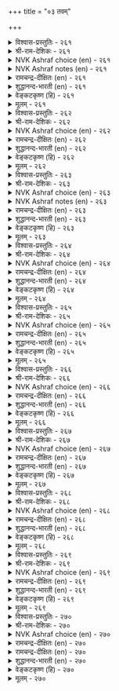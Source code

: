 +++
title = "०३ तवम्"

+++


<details><summary>विश्वास-प्रस्तुतिः - २६१</summary>

उट्रनोय् नोण्ड्रल् उयिर्क्कुऱुगण् सॆय्यामै  
अट्रे तवत्तिऱ्कुरु।      २६१
</details>

<details><summary>श्री-राम-देशिकः - २६१</summary>

उपवासादिदुःखानां सहनं जीवसन्त्तेः ।  
दुःखानुत्पादनं चेति तपोलक्षणमुच्यते ॥ २६१॥
</details>

<details><summary>NVK Ashraf choice (en) - २६१</summary>

०२६१
The characteristic of penance lies in
Enduring hardships and harming no life.
(N.V.K. Ashraf)
</details>

<details><summary>NVK Ashraf notes (en) - २६१</summary>

२६१. Compare with ९८४: "The characteristic of penance is non-killing, and that of goodness not speaking others' faults" - (N.V.K. Ashraf)
</details>

<details><summary>रामचन्द्र-दीक्षितः (en) - २६१</summary>

261\. uṟṟa nōy nōṉṟal, uyirkku uṟukaṇ ceyyāmai,  
aṟṟē-tavattiṟku uru.

261\. The true form of penance is to put up with all pain and to abstain from injury.  
</details>

<details><summary>शुद्धानन्द-भारती (en) - २६१</summary>

1\. உற்றநோய் நோன்றல் உயிர்க்குறுகண் செய்யாமை  
அற்றே தவத்திற் குரு.  
Pains endure; pain not beings  
This is the type of true penance.        261  
</details>

<details><summary>वेङ्कटकृष्ण (हि) - २६१</summary>

261
तप नियमों को पालते, सहना कष्ट महान ।  
जीव-हानि-वर्जन तथा, तप का यही निशान ॥
  </details>

<details><summary>मूलम् - २६१</summary>

उट्रनोय् नोण्ड्रल् उयिर्क्कुऱुगण् सॆय्यामै  
अट्रे तवत्तिऱ्कुरु।      २६१
</details>

<details><summary>विश्वास-प्रस्तुतिः - २६२</summary>

तवमुम् तवमुडैयार्क्कु आगुम् अदनै  
अह्दिलार् मेऱ्कॊळ् वदु।      २६२
</details>

<details><summary>श्री-राम-देशिकः - २६२</summary>

जन्मान्तरतपोभ्यास शालिनो मनुजस्य तु ।  
तपः स्यादत्र निर्विघ्नं विपरीते वृथाश्रमः ॥ २६२॥
</details>

<details><summary>NVK Ashraf choice (en) - २६२</summary>

०२६२
Penance is for the capable.
It is futile for others to attempt it.
(P.S. Sundaram), (N.V.K. Ashraf)
</details>

<details><summary>रामचन्द्र-दीक्षितः (en) - २६२</summary>

262\. tavamum tavam uṭaiyārkku ākum; avam, ataṉai  
aḵtu ilār mēṟkoḷvatu.

262\. Penance is possible only for the disciplined. Disgrace attends the undisciplined.  
</details>

<details><summary>शुद्धानन्द-भारती (en) - २६२</summary>

2\. தவமும் தவமுடையார்க்கு ஆகும் அவம் அதனை  
அஃதிலார் மேற்கொள் வது.  
Penance is fit for penitents  
Not for him who in vain pretends.        262  
</details>

<details><summary>वेङ्कटकृष्ण (हि) - २६२</summary>

262
तप भी बस उनका रहा, जिनको है वह प्राप्त ।  
यत्न वृथा उसके लिये, यदि हो वह अप्राप्त ॥
  </details>

<details><summary>मूलम् - २६२</summary>

तवमुम् तवमुडैयार्क्कु आगुम् अदनै  
अह्दिलार् मेऱ्कॊळ् वदु।      २६२
</details>

<details><summary>विश्वास-प्रस्तुतिः - २६३</summary>

तुऱन्दार्क्कुत् तुप्पुरवु वेण्डि मऱन्दार्गॊल्  
मट्रै यवर्गळ् तवम्।      २६३
</details>

<details><summary>श्री-राम-देशिकः - २६३</summary>

आहारादिप्रदानेन प्रशस्तानां तपस्विनाम् ।  
गृहस्थाः साह्यमिच्छन्तो निवृत्तास्तपसः किमु ॥ २६३॥
</details>

<details><summary>NVK Ashraf choice (en) - २६३</summary>

०२६३
Is it to support those who do penance
That others have forgotten it?
(N.V.K. Ashraf)
</details>

<details><summary>NVK Ashraf notes (en) - २६३</summary>

२६३. "Supports" include food, clothing and water. "Others" here mean householders. 
</details>

<details><summary>रामचन्द्र-दीक्षितः (en) - २६३</summary>

263\. tuṟantārkkut tuppuravu vēṇṭi, maṟantārkol-  
maṟṟaiyavarkaḷ, tavam!.

263\. In their ministering to the needs of the ascetic, verily the householders have become oblivious of their penance.  
</details>

<details><summary>शुद्धानन्द-भारती (en) - २६३</summary>

3\. துறந்தார்க்குத் துப்புரவு வேண்டி மறந்தார்கொல்  
மற்றை யவர்கள் தவம  
Is it to true penitent's aid,  
That others austere path avoid?        263  
</details>

<details><summary>वेङ्कटकृष्ण (हि) - २६३</summary>

263
भोजनादि उपचार से, तपसी सेवा-धर्म ।  
करने हित क्या अन्य सब, भूल गये तप-कर्म ॥
  </details>

<details><summary>मूलम् - २६३</summary>

तुऱन्दार्क्कुत् तुप्पुरवु वेण्डि मऱन्दार्गॊल्  
मट्रै यवर्गळ् तवम्।      २६३
</details>

<details><summary>विश्वास-प्रस्तुतिः - २६४</summary>

ऒन्नार्त् तॆऱलुम् उवन्दारै आक्कलुम्  
ऎण्णिन् तवत्तान् वरुम्।      २६४
</details>

<details><summary>श्री-राम-देशिकः - २६४</summary>

साधूनां सङ्ग्रहे दुष्टजनानां निग्रहेपि च ।  
शक्तिःस्मरणमात्रेण महतां स्यात्तपोबलात् ॥ २६४॥
</details>

<details><summary>NVK Ashraf choice (en) - २६४</summary>

०२६४
In penance lies the power
To save friends and foil foes. *
( Shuddhananda Bharatiar)
</details>

<details><summary>रामचन्द्र-दीक्षितः (en) - २६४</summary>

264\. oṉṉārt teṟalum, uvantārai ākkalum,  
eṇṇiṉ, tavattāṉ varum.

264\. Penance, if it wills can mar its foe, or bless its friend.  
</details>

<details><summary>शुद्धानन्द-भारती (en) - २६४</summary>

4\. ஒன்னார்த் தெறலும் உவந்தாரை ஆக்கலும்  
எண்ணின் தவத்தான் வரும்  
In penance lies the power to save  
The friends and foil the foe and knave.        264  
</details>

<details><summary>वेङ्कटकृष्ण (हि) - २६४</summary>

264
दुखदायी रिपु का दमन, प्रिय जन क उत्थान ।  
स्मरण मात्र से हो सके, तप के बल अम्लान ॥
  </details>

<details><summary>मूलम् - २६४</summary>

ऒन्नार्त् तॆऱलुम् उवन्दारै आक्कलुम्  
ऎण्णिन् तवत्तान् वरुम्।      २६४
</details>

<details><summary>विश्वास-प्रस्तुतिः - २६५</summary>

वेण्डिय वेण्डियाङ् गॆय्दलाल् सॆय्दवम्  
ईण्डु मुयलप् पडुम्।      २६५
</details>

<details><summary>श्री-राम-देशिकः - २६५</summary>

तथैवाभीप्सितं सर्वे प्रयत्नाद्भाजन्मसु ।  
लभ्यते हि गृहस्थेन तपः कर्तुमिह क्षणम् ॥ २६५॥
</details>

<details><summary>NVK Ashraf choice (en) - २६५</summary>

०२६५
Men do penance in this world
For the fulfillment of their desired desires. *
(Satguru Subramuniyaswami)
</details>

<details><summary>रामचन्द्र-दीक्षितः (en) - २६५</summary>

265\. vēṇṭiya vēṇṭiyāṅku eytalāṉ, cey tavam  
īṇṭu muyalappaṭum.

265\. They persevere in penance; for through penance they achieve their desired goal.  
</details>

<details><summary>शुद्धानन्द-भारती (en) - २६५</summary>

5\. வேண்டிய வேண்டியாங் கெய்தலால் செய்தவம்  
ஈண்டு முயலப் படும்  
What they wish as they wish is won  
Here hence by men penance is done.        265  
</details>

<details><summary>वेङ्कटकृष्ण (हि) - २६५</summary>

265
तप से सब कुछ प्राप्य हैं, जो चाहे जिस काल ।  
इससे तप-साधन यहाँ, करना है तत्काल ॥
  </details>

<details><summary>मूलम् - २६५</summary>

वेण्डिय वेण्डियाङ् गॆय्दलाल् सॆय्दवम्  
ईण्डु मुयलप् पडुम्।      २६५
</details>

<details><summary>विश्वास-प्रस्तुतिः - २६६</summary>

तवञ् जॆय्वार् तङ्गरुमञ् जॆय्वार्मऱ्ऱल्लार्  
अवञ्जॆय्वार् आसैयुट् पट्टु।      २६६
</details>

<details><summary>श्री-राम-देशिकः - २६६</summary>

क्रियते यैस्तपः कर्म कृतकृत्यास्त एव हि ।  
आशापाशवशा हन्त क्लिश्यन्त इतरे जनाः ॥ २६६॥
</details>

<details><summary>NVK Ashraf choice (en) - २६६</summary>

०२६६
While the austere are engaged in their duties,
Others toil in vain ensnared by desire. *
(N.V.K. Ashraf), (G.U. Pope)
</details>

<details><summary>रामचन्द्र-दीक्षितः (en) - २६६</summary>

266\. tavam ceyvār tam karumam ceyvār; maṟṟu allār  
avam ceyvār, ācaiyuḷ paṭṭu.

266\. To do penance is to be alive to one’s duty; those enmeshed in desire come to ruin.  
</details>

<details><summary>शुद्धानन्द-भारती (en) - २६६</summary>

6\. தவஞ்செய்வார் தங்கமருமஞ் செய்வார்மற் றல்லார்  
அவஞ்செய்வார் ஆசையுட் பட்டு  
Who do penance achieve their aim  
Others desire-rid themselves harm.        266  
</details>

<details><summary>वेङ्कटकृष्ण (हि) - २६६</summary>

266
वही पुरुष कृतकृत्य है, जो करता तप-कर्म ।  
करें कामवश अन्य सब, स्वहानिकारक कर्म ॥
  </details>

<details><summary>मूलम् - २६६</summary>

तवञ् जॆय्वार् तङ्गरुमञ् जॆय्वार्मऱ्ऱल्लार्  
अवञ्जॆय्वार् आसैयुट् पट्टु।      २६६
</details>

<details><summary>विश्वास-प्रस्तुतिः - २६७</summary>

सुडच्चुडरुम् पॊन्बोल् ऒळिविडुम् तुन्बञ्  
जुडच्चुड नोऱ्किऱ्पवर्क्कु।      २६७
</details>

<details><summary>श्री-राम-देशिकः - २६७</summary>

असकृद्वह्निसन्तप्तं सुवर्णे सुष्ठु राजते ।  
तपः क्लेशितकायस्य ज्ञानं सम्यक् प्रकाशते ॥ २६७॥
</details>

<details><summary>NVK Ashraf choice (en) - २६७</summary>

०२६७
As the intense fire makes gold shine,
So does the burning austerities relieve pain.
(Satguru Subramuniyaswami), (N.V.K. Ashraf)
</details>

<details><summary>रामचन्द्र-दीक्षितः (en) - २६७</summary>

267\. cuṭac cuṭarum poṉpōl oḷiviṭum-tuṉpam  
cuṭaccuṭa nōṟkiṟpavarkku.

267\. Gold shines all the more in fire; those who do penance become mellowed through suffering.  
</details>

<details><summary>शुद्धानन्द-भारती (en) - २६७</summary>

7\. சுடச்சுடரும் பொன்போல் ஒளிவிடும் துன்பஞ்  
சுடக்சுட நோற்கிற் பவர்க்கு  
Pure and bright gets the gold in fire;  
and so the life by pain austere.        267  
</details>

<details><summary>वेङ्कटकृष्ण (हि) - २६७</summary>

267
तप तप कर ज्यों स्वर्ण की, होती निर्मल कान्ति ।  
तपन ताप से ही तपी, चमक उठें उस भाँति ॥
  </details>

<details><summary>मूलम् - २६७</summary>

सुडच्चुडरुम् पॊन्बोल् ऒळिविडुम् तुन्बञ्  
जुडच्चुड नोऱ्किऱ्पवर्क्कु।      २६७
</details>

<details><summary>विश्वास-प्रस्तुतिः - २६८</summary>

तन्नुयिर् तान्अऱप् पॆट्रानै एनैय  
मन्नुयि रॆल्लान् दॊऴुम्।      २६८
</details>

<details><summary>श्री-राम-देशिकः - २६८</summary>

पश्यन्तमात्मनाऽऽत्मानं तपस्यन्तं जितेन्द्रियम् ।  
सर्वे नरा नमस्यन्ति बहुमानपुरस्सरम् ॥ २६८॥
</details>

<details><summary>NVK Ashraf choice (en) - २६८</summary>

०२६८
All souls will worship him who, losing his ego,
Gets control of his own soul.
(S. Maharajan)
</details>

<details><summary>रामचन्द्र-दीक्षितः (en) - २६८</summary>

268\. taṉ uyir tāṉ aṟap peṟṟāṉai ēṉaiya  
maṉ uyir ellām toḻum.

268\. The world worships one who has regained one’s soul.  
</details>

<details><summary>शुद्धानन्द-भारती (en) - २६८</summary>

8\. தன்னுயிர் தான் அறப் பெற்றானை ஏனைய  
மன்னுயி ரெல்லாம் தொழும்.  
He worship wins from every soul  
Who Master is by soul control.        268  
</details>

<details><summary>वेङ्कटकृष्ण (हि) - २६८</summary>

268
आत्म-बोध जिनको हुआ, करके वश निज जीव ।  
उनको करते वंदना, शेष जगत के जीव ॥
  </details>

<details><summary>मूलम् - २६८</summary>

तन्नुयिर् तान्अऱप् पॆट्रानै एनैय  
मन्नुयि रॆल्लान् दॊऴुम्।      २६८
</details>

<details><summary>विश्वास-प्रस्तुतिः - २६९</summary>

कूट्रम् कुदित्तलुम् कैगूडुम् नोट्रलिन्  
आट्रल् तलैप्पट् टवर्क्कुल्।      २६९
</details>

<details><summary>श्री-राम-देशिकः - २६९</summary>

शापेऽप्यनुग्रहे चैव शक्तिमन्तस्तपस्विनः ।  
कालपाशविनिर्मुक्ताः प्राप्नुवन्ति परां गतिम् ॥ २६९॥
</details>

<details><summary>NVK Ashraf choice (en) - २६९</summary>

०२६९
Those who have achieved the strength of penance
Could defeat even the Lord of Death.
(S.M. Diaz)
</details>

<details><summary>रामचन्द्र-दीक्षितः (en) - २६९</summary>

269\. kūṟṟam kutittalum kaikūṭum-nōṟṟaliṉ  
āṟṟal talaippaṭṭavarkku.

269\. Men at the height of their penance can triumph over even death.  
</details>

<details><summary>शुद्धानन्द-भारती (en) - २६९</summary>

9\. கூற்றம் குதித்தலும் கைகூடும் நோற்றலின்  
ஆற்றல் தலைப்பட் டவர்க்கு.  
They can even defy death  
Who get by penance godly strength.        269  
</details>

<details><summary>वेङ्कटकृष्ण (हि) - २६९</summary>

269
जिस तपसी को प्राप्त है, तप की शक्ति महान ।  
यम पर भी उसकी विजय, संभव है तू जान ॥
  </details>

<details><summary>मूलम् - २६९</summary>

कूट्रम् कुदित्तलुम् कैगूडुम् नोट्रलिन्  
आट्रल् तलैप्पट् टवर्क्कुल्।      २६९
</details>

<details><summary>विश्वास-प्रस्तुतिः - २७०</summary>

इलर्बल रागिय कारणम् नोऱ्पार्  
सिलर्बलर् नोला तवर्।      २७०
</details>

<details><summary>श्री-राम-देशिकः - २७०</summary>

बहवस्तपसा हीनाः, विरलास्तु तपस्विनः ।  
धनिकास्तेन विरला इतरे बहवोऽभवन् ॥ २७०॥
</details>

<details><summary>NVK Ashraf choice (en) - २७०</summary>

०२७०
The have-nots outnumber the haves
Because penance is not for the many.
(P.S. Sundaram)
</details>

<details><summary>रामचन्द्र-दीक्षितः (en) - २७०</summary>

270\. ilar palar ākiya kāraṇam-nōṟpār  
cilar; palar nōlātavar.

270\. Many are the indigent; for only a few practise penance.
</details>

<details><summary>रामचन्द्र-दीक्षितः (en) - २७०</summary>

270\. ilar palar ākiya kāraṇam-nōṟpār  
cilar; palar nōlātavar.

270\. Many are the indigent; for only a few practise penance.

</details>

<details><summary>शुद्धानन्द-भारती (en) - २७०</summary>

10\. இலர்பல ராகிய காரணம் நோற்பார்  
சிலர்பலர் நோலா தவர்.  
Many are poor and few are rich  
For they care not for penance much.        270  
</details>

<details><summary>वेङ्कटकृष्ण (हि) - २७०</summary>

270
निर्धन जन-गणना अधिक, इसका कौन निदान ।  
तप नहिं करते बहुत जन, कम हैं तपोनिधान ॥
  </details>

<details><summary>मूलम् - २७०</summary>

इलर्बल रागिय कारणम् नोऱ्पार्  
सिलर्बलर् नोला तवर्।      २७०
</details>
